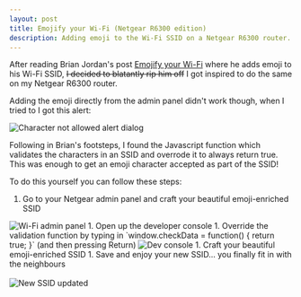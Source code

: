 ```yaml
---
layout: post
title: Emojify your Wi-Fi (Netgear R6300 edition)
description: Adding emoji to the Wi-Fi SSID on a Netgear R6300 router.
---
```


After reading Brian Jordan's post [Emojify your Wi-Fi](https://medium.com/@bcjordan/emojify-your-wi-fi-c01f4ac0b0ab#.w7pul5myi) where he adds emoji to his Wi-Fi SSID, <strike>I decided to blatantly rip him off</strike> I got inspired to do the same on my Netgear R6300 router.

Adding the emoji directly from the admin panel didn't work though, when I tried to I got this alert:

<img alt="Character not allowed alert dialog" class="no-border" src="/assets/posts/emojify_wifi/not-allowed-alert@2x.png" srcset="/assets/posts/emojify_wifi/not-allowed-alert.png 1x, /assets/posts/emojify_wifi/not-allowed-alert@2x.png 2x">

Following in Brian's footsteps, I found the Javascript function which validates the characters in an SSID and overrode it to always return true. This was enough to get an emoji character accepted as part of the SSID!

To do this yourself you can follow these steps:

1. Go to your Netgear admin panel and craft your beautiful emoji-enriched SSID
<img alt="Wi-Fi admin panel" class="no-border" src="/assets/posts/emojify_wifi/admin-panel@2x.png" srcset="/assets/posts/emojify_wifi/admin-panel.png 1x, /assets/posts/emojify_wifi/admin-panel@2x.png 2x">
1. Open up the developer console
1. Override the validation function by typing in `window.checkData = function() { return true; }` (and then pressing Return)
<img alt="Dev console" class="no-border" src="/assets/posts/emojify_wifi/dev-console@2x.png" srcset="/assets/posts/emojify_wifi/dev-console.png 1x, /assets/posts/emojify_wifi/dev-console@2x.png 2x">
1. Craft your beautiful emoji-enriched SSID
1. Save and enjoy your new SSID... you finally fit in with the neighbours
<br><br>
<img alt="New SSID updated" src="/assets/posts/emojify_wifi/wifi-ssids@2x.png" srcset="/assets/posts/emojify_wifi/wifi-ssids.png 1x, /assets/posts/emojify_wifi/wifi-ssids@2x.png 2x">
